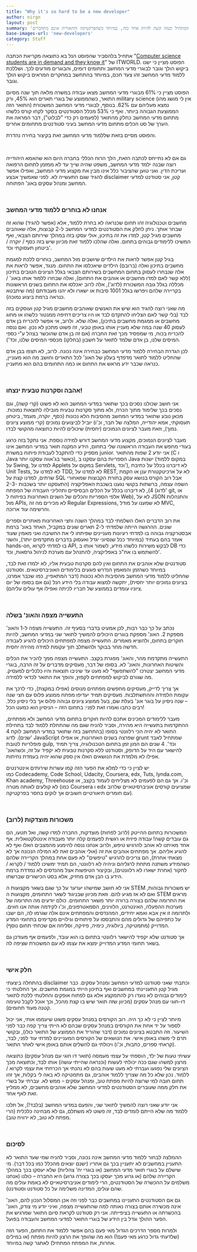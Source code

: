 ```yaml
---
title: "Why it's so hard to be a new developer"
author: nirgn
layout: post
summary: 'פוסט זה הינו פוסט דעה אישי המתאר את המחשבות שלי על המפתח המתחיל וכמה קשה להיות אחד כזה, במיוחד כשהפרקטיקה והתאוריה אינם מתחברים.'
base-images-url: 'new-developers'
category: Stuff
---
```

אתחיל בלהסביר שהפוסט הנל בא כתוצאה מקריאת הכתבה "[Computer science students are in demand and they know it](http://www.itworld.com/article/2945674/careers/computer-science-students-are-in-demand-and-they-know-it.html)" של ITWORLD. הפוסט מציין כי ישנו ביקוש הולך וגובר לבוגרי מדעי המחשב ותחומים דומים, והבוגרים מודעים לכך. ושללכת ללמוד מדעי המחשב זהו צעד חכם, במיוחד בהתחשב במחקרים המראים ביקוש הולך וגובר.

<!--more-->

הפוסט מציין כי 61% מבוגרי מדעי המחשב מצאו עבודה במשרה מלאה תוך שנה מסיום התואר, כשהממוצע של בוגרי תארים הוא 45%, ורק military science (אין לי מושג מהו התואר הזה) נמצא מעליהם עם 62%. בנוסף, לבוגרי מדעי המחשב המשכורת הממוצעת הגבוהה ביותר. ואף כי 53% מכלל הסטודנטים בסקר לקחו קורס כלשהו מתחום מדעי המחשב כחלק מהתואר (לפעמים רק כדי "לבלוט"), דבר המראה את הערך של סט הכלים מתחום מדעי המחשב בעיני סטודנטים מתחומים אחרים.

והפוסט מסיים בזאת שללמוד מדעי המחשב זאת בקיצור בחירה נהדרת.

&nbsp;

גם אם לא נתייחס לכתבה הזאת, הלך הרוח הכללי בחברה היום הוא שהאמא היהודייה רוצה שבנה ילמד מדעי המחשב, משפט שהיה שייך עד לא ממזמן לתחום הרפואה ועריכת הדין. ואני טוען שהציבור כלל אינו מבין את מקצוע מדעי המחשב, ואפילו אפשר להגיד שגם התעשייה לא. לפני שאמשיך אבצע disclaimer קטן, אני סטודנט למדעי המחשב ומנהל עסקים באונ' הפתוחה.

&nbsp;

### אנחנו לא בוחרים ללמוד מדעי המחשב

מחשבים וטכנולוגיה זהו תחום שכנראה לא בחרת ללמוד, אלא (אפשר להגיד) שהוא זה שבחר אותך. ניתן לחלק את הסטודנטים למדעי המחשב ל-2 קבוצות, אלה שאוהבים מחשבים מגיל קטן, למדו את זה בתיכון, אולי עסקו בזה במהלך שירותם הצבאי, ואף המשיכו ללימודים גבוהים בתחום. ואלה שהלכו ללמוד זאת מכיוון שיש בזה כסף / יוקרה / ביטחון תעסוקתי וכד'.

בגיל קטן אפשר לראות את הילדים שיושבים מול המחשב, בוחרים ללכת למגמת מחשבים בתיכון ואלה (ברובם) הילדים שיאכלסו את התחום. מנגד, אפשר לראות את אלה שנבחרו לעסוק בתחום המחשבים בשירותם הצבאי בגלל הציונים הטובים בתיכון (ללא קשר לאם למדו מחשבים או אוהבים את התחום), ואלה שבחרו ללמוד אותו באונ' / מכללה בגלל גובה המשכורת (לדוג'), אלה לרוב יאכלסו את התחום בשנים הראשונות בקריירה שלהם ויפרשו בגלל 1001 סיבות או ישארו ולא יהנו מעבודתם (מה שיתבטא כנראה ברמת ביצוע נמוכה).

מה שאני רוצה להגיד הוא שיש את האנשים שאוהבים מחשבים מגיל קטן ועוסקים בזה לבד (בלי קשר לאם הצליחו להתקדם לבד או היו צריכים דחיפה ממנטור כלשהו או מחוג מחשבים או ממגמת מחשבים בתיכון), ואלה שלא. ולרוב, אי אפשר להכריח בן אדם לעסוק 40 שנה במה שלא מעניין אותו באופן טבעי, זה פשוט מתכון לא נכון. ואם ננסה להכריח בכוח, מי שמפסיד מכך זאת החברה (אם זה בן אדם שהוכשר בצהל ע"י כספי המיסים שלנו, בן אדם שלמד לתואר על חשבון (בחלקו) מכספי המיסים שלנו, וכד').

לכן הגדרת הבחירה ללמוד מדעי המחשב כבחירה אינה נכונה. לרוב, לא תצפו בבן אדם שהחליט ללמוד לתואר מדפדף בעלון של האונ' לכל התארים וחושב מה הוא מעוניין, כנראה שכבר ידע מראש את התחום או כמה התחומים בהם הוא מתעניין.

&nbsp;

### אהבה וסקרנות טבעית ינצחו!

אני חושב שכולנו נסכים בכך שתואר במדעי המחשב הוא לא פשוט (קרי קשה), וגם נסכים בכך שלימוד מתוך הכרח, ולא מתוך סקרנות טבעית מובילה לתוצאות נמוכות. מכאן נובע שתואר במדעי המחשב מהסיבות הלא נכונות (כסף, יוקרה, מעמד, ביטחון תעסוקתי, אמא יהודייה, המלצה של חבר, וכ'ו) יוביל לביצועים נמוכים (קרי ממוצע ציונים נמוך), וזאת מעבר לציונים הנמוכים (יחסית) שיכולים להיות כתוצאה מהקושי לבדו.

מעבר לציונים הנמוכים, מקצוע מדעי המחשב דורש למידה נוספת. אני נתקל בזה כרגע בעודי מחפש את העבודה הראשונה שלי בתחום, הידע המקנה תואר במדעי המחשב אינו מספיק כדי להתקבל לעבודת פיתוח במשרת junior. אני יודע 2 שפות מהתואר (C ו Java כאשר בג'אווה עסקנו יותר), הספריות בהם עסקנו ב Java ישנות (במקום ללמוד על Swing, למדנו על Applets במקום על Servlets, וכד'), לא דיברנו בכלל על כתיבת Unit Tests, לא למדנו על TDD, לא למדנו על REST, לא על ארכיטקטורת ענן או הקמת שרתים, למדנו קצת על SQL אבל רוב הקורס בנושא עסק בתורת הקבוצות שמאחורי השפה עצמה, ברשתות בקושי נגענו בשכבת האפליקציה (התעסקנו יותר בשכבות 2-3-4), לא דיברנו בכלל על הכלים הבסיסיים ותהליכי העבודה של המפתח (לדוג' git, או אלפי הספריות והכלים של השנים האחרונות בפיתוח ל Web), לא על JSON והתנהלות מול APIs, לא מכירים מה זה Regular Expressions, לא שמענו על מודל MVC, והרשימה עוד ארוכה.

את רוב הדברים האלו השלמתי לבד במהלך השנה וחצי האחרונות מאתרים וספרים שונים. ההרגשה הייתה שלמדתי ל-2 תארים שונים במקביל, האחד באונ' ברמת אבסטרקציה גבוהה בו למדתי רעיונות מעניינים שפיתחו לי את החשיבה ואני מאמין שעוד אעזר בהם בעתיד (במיוחד ככל שנסיוני יגדל ואעסוק בדברים מתקדמים יותר), והשני hands-on, בו למדתי לקרוא API, לבקש משירות כלשהו מידע, לשמור אותו ב DB כדי להשתמש בו אח"כ באפליקציה, להתנהל עם מערכת לניהול גרסאות, וכד'.

סטודנטים שלא אוהבים את התחום ואין להם סקרנות טבעית אליו, לא ילמדו זאת לבד, במיוחד כשהזמן והמאמץ הנדרש פוגעים בלימודים האוניברסיטאים. וסטודנט שהחליט ללמוד מדעי המחשב מהסיבות הלא נכונות (דבר המתאפיין, כמו שכבר אמרנו, בציונים נמוכים יותר יחסית), יתקשה למצוא עבודה בלי הידע הנל (גם אם בסופו של יום ציוניו עומדים בממוצע של חבריו לכיתה ואפילו אף עולים עליהם).

&nbsp;

### התעשייה מצפה והאונ' בשלה

נכתב על כך כבר רבות, לכן אמעיט בדברי בסעיף זה. התעשייה מצפה ל-1 והאונ' מספקת 2. האונ' מספקת בוגרים היכולים להמשיך לתואר שני במדעי המחשב, להיות חוקרים בתחום, ולהוציא מאמרים. התעשייה מצפה למפתחים היכולים להגיע לעבודה חדשה מחר בבוקר ולהשתלב תוך עקומת למידה מהירה יחסית.

התעשייה מתקדמת מהר, והאונ' מפגרת בקצב. התעשייה מצפה ממך להכיר את הכלים והשיטות האחרונות, והאונ' לא. בסופו של דבר, מעסיקים מדברים על זה הרבה, בוגרי מדעי המחשב יצטרכו "להשתפשף" לא מעט עד שיניבו תוצאות והיו כלכליים למעסיק. מה שגורם לביקוש למפתחים לקפוץ, והופך את התואר לכדאי ללמידה.

אך צריך לדייק, מעסיקים מחפשים מפתחים מנוסים (אפילו במקצת), כדי לרכך את עקומת הלמידה וההתשתלבות. מעסיקים תמיד יעדיפו מפתח ממוצע פלוס עם חצי שנה &#8211; שנה ניסיון על בוגר אונ' בעלת שם, בעל ממוצע ציונים גבוהה פלוס אך בלי ניסיון כלל. רבים כתבו ואמרו זאת לפני: בתחום הזה &#8211; הניסיון הוא כמעט הכל!

מעבר ללימודים המכינים אתכם להיות חוקרים בתחום מדעי המחשב ולא מפתחים, ההתקדמות בתעשייה היא מהירה, וסביר להניח שגם מה שהתחלת ללמוד לבד בתחילת התואר לא יהיה הכי רלוונטי בסופו (בהתחשב בזה שתואר במדעי המחשב לוקח 4 שנים). לדוג' JavaScript שפרצה בשנים האחרונות, או אפילו grunt שמתחיל לאבד פופלריות לטובת gulp, וכד'. 4 שנים הם המון זמן בתחום הטכנולוגיה, צריך תמיד להישאר עם היד על הדופק, וסטודנט ללא סקרנות טבעית לא יקפיד על זה, וכשהאונ' אפילו לא מלמדת את הנושאים האלו אין ספק שהוא יהיה בעמדת נחיתות.

יש לציין כי כדי למלא את הפער הזה קמו עשרות שירותים אינטרנטים כמו Codecademy, Code School, Udacity, Coursera, edx, Tuts, lynda.com, Khan academy, Threehouse וכ'ו. אך גם הם לפעמים לא מצליחים לעמוד בקצב, או לא קולעים לאותה מטרה (כמו Coursera ו edx שמציעים קורסים אוניברסיטאיים שלרוב עם חומרים תיאורטיים חשובים אך לוקים בחסר בפרקטיקה).

&nbsp;

### משכורות מוצדקות (לרוב)

המשכורות בתחום ההייטק (לרוב לפחות) מוצדקות, החברה למדו קשה, ואל תטעו, הם גם עובדים קשה! עבודה פיזית או רגשית לפעמים קלה יותר מעבודה אינטלקטואלית. אף אחד מאיתנו לא אוהב להרגיש טיפש, ולרוב אנחנו ננסה להימנע מהמצבים האלו ואף לא להגיע אליהם. אך מפתחים אוהבים את זה (אולי אוהבים זאת לא המילה הנכונה אך לא מצאתי אחרת), הם צריכים להרגיש "טיפשים" לא פעם אחת במהלך הקריירה שלהם כשהמידע משתנה מתחת לרגליהם וניהיה לא רלוונטי, הם תמיד ימשיכו ללמוד / לקרוא / לחקור (אחרת ישארו לא רלוונטים), ובקיצור הטיפשות אצל מהנדסים לא נמדדת ברמת הידע בו הבן אדם מחזיק, אלא בסט הכישורים שברשתו.

אני לא חושב שמישהו יערער על כך שגם בשאר מקצועות ה STEM יש משכורות גבוהות, ואם לא אז מגיע להם. וזאת מכיוון שבניגוד לשאר התחומים, מקצועות ה STEM מראים את התרומה שלהם בצורה ברורה יותר משאר התחומים. כולם יודעים מה התרומה של מערכות ההפעלה, האינטרנט, הלווינים, הסמאטרפונים, וכ'ו לקידמה אותה אנו חווים. ולתרומה זו אין אבא ואמא יחידים, המהנדסים והמפתחים אינם אלה שגרמו לה, הם ישבו על כתפיהם של גדולים מהם והתבססו על פיתוחים וגילויים מקדימים בתחומי המדע המדוייק (מתמטיקה, ביולוגיה, כימיה, פיזיקה, וסליחה אם שכחתי תחום נוסף).

אך סטודנט שלא יקפיד להישאר רלוונטי בתחום בו הוא עובד, ולפעמים אף מעודכן גם בשאר תחומי המדע המדוייק ימצא את עצמו לא עם המשכורת שציפה לה.

&nbsp;

### חלק אישי

בהתחלה ביצעתי disclaimer וכתבתי שאני סטודנט למדעי המחשב ומנהל עסקים. כבר מגיל קטן התעניינתי במחשבים ואף בתיכון הייתי במגמת מחשבים. אך החלטתי כי לימודים גבוהים לא נועדו רק להתמקצע אלא גם לפתוח אופקים והחלטתי ללכת לתואר דו-חוגי עם מנהל עסקים (מכיוון שזה תואר שיש בו קצת מהכל, וכך אוכל לקבל טעימה קטנה מעוד תחומים).

מיותר לציין כי לא כך היה. רוב הקורסים במנהל עסקים פשוט שיעממו אותי, אני יכול לספור על יד אחת את הקורסים במנהל עסקים שבהם לא הייתי צריך קפה כבר לפני השיעור. וזה התבטא בציונים נמוכים (דבר שהוריד את הממוצע של התואר כולו), ובקושי תרם לי משהו באופן אישי. את הנושאים של הקורסים המעניינים למדתי עוד לפני, לבד, (קראתי ספרים, כתבות, וכ'ו) ויכולתי גם להשלים אותם באופן אישי לאחר התואר.

עשיתי טעות של ילד, הוספתי על עצמי מעמסה (תואר דו חוגי עם מנהל עסקים) כתוצאה מרצון למשהו שגם ככה יכולתי לעשות (וכנראה שהייתי עושה) אותו לבד, וכתוצאה מכך הציונים שלי נפגעו ועברתי לא מעט שעות בהם לא נהנתי אך הכרחתי את עצמי לקרוא / ללמוד. נכון שלא כל מה שצריך ללמוד אוהבים, גם מתמטיקה לא באה לי בקלות, אך זהו תחום חובה למי שרוצה להיות מפתח טוב, ומנהל עסקים &#8211; ממש לא. עברתי על בשרי את חלק ממה שעוברים הסטודנטים למדעי המחשב שלא אוהבים מחשבים, לא ממליץ זאת לאף אחד.

אני יודע שאני רוצה להמשיך לתואר שני, והפעם במדעי המחשב (בלבד!), אל תלכו ללמוד מה שלא הייתם לומדים לבד, זה פשוט לא משתלם, גם לא מבחינה כלכלית (הרי מפתח לא טוב, לא ירוויח טוב).

&nbsp;

### לסיכום

ההמלצה לבחור ללמוד מדעי המחשב אינה נכונה, וסביר להניח שמי שעד התואר לא התעניין במחשבים לא יתעניין בכך גם אחריו (ישנם יוצאים מהכלל כמו בכל דבר). מי שישלם על בוגרי תואר מדעי המחשב (או בוגרי יח' צהליות) שלא יעסקו בכך במהלך הקריירה שלהם (או גרוע מכך יעסקו בכך בצורה גרוע) היא החברה &#8211; כולנו (אנחנו משלמים על ההכשרה של הסטודנטים, הרי לימודים אוניברסיטאיים לא באמת עולים מה שהם עולים, המדינה משלימה על כל סטודנט וסטודנט).

גם אם הסטודנטים התעניינו במחשבים כבר לפני וזה אכן המסלול הנכון להם, האונ' אינה מכשירה אותם בצורה נאותה למה שהתעשייה מצפה, ואיני יודע מי צודק, האונ' בהכשרתה או התעשייה בציפייתה. אני רק סטודנט לקראת סיום התואר שמרגיש את הפער ההולך וגדל בין הידע של בוגרי התואר למדעי המחשב והעבודה בפועל.

ולמרות מספר הדרכים הגדול מאי פעם בהם אפשר ללמוד את התחום, הפער הזה (שלדעתי גדול כרגע מאי פעם!) הוא מה שהופך את הרצון להיות מפתח (או במילים אחרות, את המפתח המתחיל) לאתגר קשה במיוחד.

